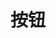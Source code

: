 # 按钮

<!-- ```tsx
import React from 'react';
import { Button } from 'dumi-c';
const Index = () => {
  return <Button />;
};
export default Index;
``` -->

<code
  src="./demos/index.tsx"
  title="Button"
  desc=""
/>

<API>
